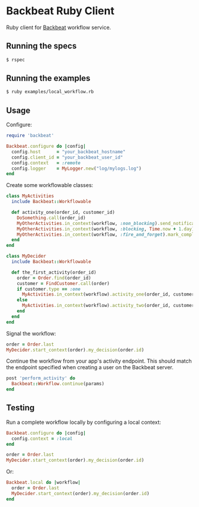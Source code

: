 # Backbeat Ruby Client

Ruby client for [Backbeat](https://github.groupondev.com/backbeat/backbeat_server) workflow service.

## Running the specs

```bash
$ rspec
```

## Running the examples

```bash
$ ruby examples/local_workflow.rb
```

## Usage

Configure:

```ruby
require 'backbeat'

Backbeat.configure do |config|
  config.host      = "your_backbeat_hostname"
  config.client_id = "your_backbeat_user_id"
  config.context   = :remote
  config.logger    = MyLogger.new("log/mylogs.log")
end
```

Create some workflowable classes:

```ruby
class MyActivities
  include Backbeat::Workflowable

  def activity_one(order_id, customer_id)
    DoSomething.call(order_id)
    MyOtherActivities.in_context(workflow, :non_blocking).send_notification(customer_id)
    MyOtherActivities.in_context(workflow, :blocking, Time.now + 1.day).complete_order(order_id)
    MyOtherActivities.in_context(workflow, :fire_and_forget).mark_complete(order_id)
  end
end

class MyDecider
  include Backbeat::Workflowable

  def the_first_activity(order_id)
    order = Order.find(order_id)
    customer = FindCustomer.call(order)
    if customer.type == :one
      MyActivities.in_context(workflow).activity_one(order_id, customer.id)
    else
      MyActivities.in_context(workflow).activity_two(order_id, customer.id)
    end
  end
end
```

Signal the workflow:

```ruby
order = Order.last
MyDecider.start_context(order).my_decision(order.id)
```

Continue the workflow from your app's activity endpoint. This should match the endpoint
specified when creating a user on the Backbeat server.

```ruby
post 'perform_activity' do
  Backbeat::Workflow.continue(params)
end
```

## Testing

Run a complete workflow locally by configuring a local context:

```ruby
Backbeat.configure do |config|
  config.context = :local
end

order = Order.last
MyDecider.start_context(order).my_decision(order.id)
```

Or:

```ruby
Backbeat.local do |workflow|
  order = Order.last
  MyDecider.start_context(order).my_decision(order.id)
end
```
